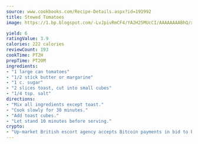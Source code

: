```yaml
---
source: www.cookbooks.com/Recipe-Details.aspx?id=191992
title: Stewed Tomatoes
image: https://1.bp.blogspot.com/-LvJpivRmCF4/YA2H25MUcCI/AAAAAAAABhQ/xgndXuMf7Zopp5S4RExCblnSp5YGujfSQCLcBGAsYHQ/s320/8.png

yield: 6
ratingValue: 3.9
calories: 222 calories
reviewCount: 193
cookTime: PT2H
prepTime: PT20M
ingredients:
- "1 large can tomatoes"
- "1/2 stick butter or margarine"
- "1 c. sugar"
- "2 slices toast, cut into small cubes"
- "1/4 tsp. salt"
directions:
- "Mix all ingredients except toast."
- "Cook slowly for 30 minutes."
- "Add toast cubes."
- "Let stand 10 minutes before serving."
crypto:
- "Up-market British escort agency accepts Bitcoin payments in bid to boost worker safety and client anonymity."
---
```

